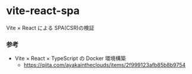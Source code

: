 # vite-react-spa

Vite × React による SPA(CSR)の検証

### 参考

- Vite × React × TypeScript の Docker 環境構築
  - https://qiita.com/ayakaintheclouds/items/2f999123afb85b8b9754
